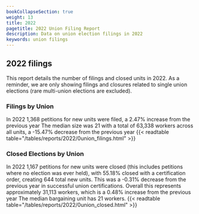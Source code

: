 ```yaml
---
bookCollapseSection: true
weight: 13
title: 2022
pagetitle: 2022 Union Filing Report
description: Data on union election filings in 2022
keywords: union filings
---
```


## 2022 filings

This report details the number of filings and closed units in 2022. As a reminder, we are only showing filings and closures related to single union elections (rare multi-union elections are excluded).

### Filings by Union
In 2022 1,368 petitions for new units were filed, a 2.47% increase from the previous year The median size was 21 with a total of 63,338 workers across all units, a -15.47% decrease from the previous year
{{< readtable table="/tables/reports/2022/0union_filings.html" >}}

### Closed Elections by Union
In 2022 1,167 petitions for new units were closed (this includes petitions where no election was ever held), with 55.18% closed with a certification order, creating 644 total new units. This was a -0.31% decrease from the previous year in successful union certifications. Overall this represents approximately 31,113 workers, which is a 0.48% increase from the previous year The median bargaining unit has 21 workers.
{{< readtable table="/tables/reports/2022/0union_closed.html" >}}
